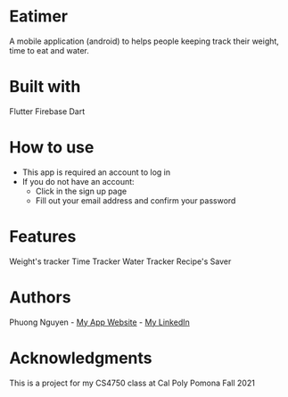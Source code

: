 # Eatimer 

A mobile application (android) to helps people keeping track their weight, time to eat and water.

# Built with
Flutter
Firebase 
Dart

# How to use
+ This app is required an account to log in
+ If you do not have an account:
    - Click in the sign up page
    - Fill out your email address and confirm your password

# Features
 Weight's tracker
 Time Tracker
 Water Tracker
 Recipe's Saver
 
# Authors
Phuong Nguyen - [My App Website](https://eatimer.netlify.app/) - [My LinkedIn](https://www.linkedin.com/in/phuongpan/)


# Acknowledgments
This is a project for my CS4750 class at Cal Poly Pomona Fall 2021
